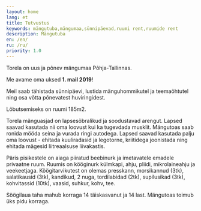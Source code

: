 ```yaml
---
layout: home
lang: et
title: Tutvustus
keywords: mängutuba,mängumaa,sünnipäevad,ruumi rent,ruumide rent
description: Mängutuba
en: /en/
ru: /ru/
priority: 1.0
---
```


Torela on uus ja põnev mängumaa Põhja-Tallinnas.

Me avame oma uksed **1. mail 2019**!

Meil saab tähistada sünnipäevi, lustida mänguhommikutel ja teemaõhtutel ning osa võtta põnevatest huviringidest. 

Lõbutsemiseks on ruumi 185m2.

Torela mänguasjad on lapsesõbralikud ja soodustavad arengut. Lapsed saavad kasutada nii oma loovust kui ka tugevdada musklit.
Mängutoas saab ronida mööda seina ja vurada ringi autodega.
Lapsed saavad kasutada palju oma loovust - ehitada kuuliradasid ja legotorne, kriitidega joonistada ning ehitada mägesid liitreaalsuse liivakastis. 

Päris pisikestele on aiaga piiratud beebinurk ja imetavatele emadele privaatne ruum.
Ruumis on kööginurk külmkapi, ahju, pliidi, mikrolaineahju ja veekeetjaga. Köögitarvikutest on olemas presskann, morsikannud (3tk), salatikausid (3tk), kandikud, 2 nuga, tordilabidad (2tk), supilusikad (3tk), kohvitassid (10tk), vaasid, suhkur, kohv, tee. 

Söögilaua taha mahub korraga 14 täiskasvanut ja 14 last.
Mängutoas toimub üks pidu korraga.
